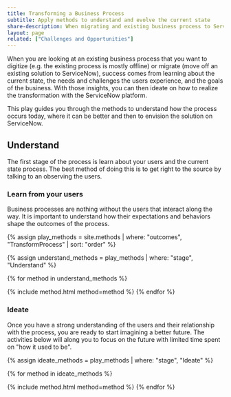 ```yaml
---
title: Transforming a Business Process
subtitle: Apply methods to understand and evolve the current state
share-description: When migrating and existing business process to ServiceNow you can follow this play to drive understanding of the current state, ideate how to best leverage the platform to improve the efficiency and usability of the process and validate that the solution will resonate with users and stakeholders.
layout: page
related: ["Challenges and Opportunities"]
---
```

When you are looking at an existing business process that you want to digitize (e.g. the existing process is mostly offline) or migrate (move off an existing solution to ServiceNow), success comes from learning about the current state, the needs and challenges the users experience, and the goals of the business. With those insights, you can then ideate on how to realize the transformation with the ServiceNow platform.

This play guides you through the methods to understand how the process occurs today, where it can be better and then to envision the solution on ServiceNow.


## Understand
The first stage of the process is learn about your users and the current state process. The best method of doing this is to get right to the source by talking to an observing the users.

### Learn from your users
Business processes are nothing without the users that interact along the way. It is important to understand how their expectations and behaviors shape the outcomes of the process.
<div class="method-group">
{% assign play_methods = site.methods | where: "outcomes", "TransformProcess" | sort: "order" %}

{% assign understand_methods = play_methods | where: "stage", "Understand" %}

{% for method in understand_methods %}

{% include method.html  method=method %}
{% endfor %}
</div>

### Ideate
Once you have a strong understanding of the users and their relationship with the process, you are ready to start imagining a better future. The activities below will along you to focus on the future with limited time spent on "how it used to be".
<div class="method-group">
{% assign ideate_methods = play_methods | where: "stage", "Ideate" %}

{% for method in ideate_methods %}

{% include method.html method=method %}
{% endfor %}
</div>
